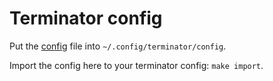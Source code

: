 # Terminator config #

Put the [config](./config) file into `~/.config/terminator/config`.

Import the config here to your terminator config: `make import`.
